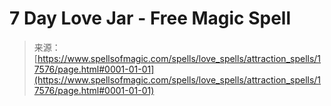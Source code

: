 <!--yml
category: 未分类
date: 2024-06-12 18:58:46
-->

# 7 Day Love Jar - Free Magic Spell

> 来源：[https://www.spellsofmagic.com/spells/love_spells/attraction_spells/17576/page.html#0001-01-01](https://www.spellsofmagic.com/spells/love_spells/attraction_spells/17576/page.html#0001-01-01)